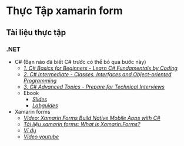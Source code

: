 # Thực Tập xamarin form
## Tài liệu thực tập
### .NET
- C# (Bạn nào đã biết C# trước có thể bỏ qua bước này)
  - [*1. C# Basics for Beginners - Learn C# Fundamentals by Coding*](https://drive.google.com/drive/folders/1B1abKG2_NGxfFNpW_3stgaM-DzhL4GtR?usp=sharing)
  - [*2. C# Intermediate - Classes, Interfaces and Object-oriented Programming*](https://drive.google.com/drive/folders/1gyJ8mhnYYswnjvstkj4EheaRpKmXvJN_?usp=sharing)
  - [*3. C# Advanced Topics - Prepare for Technical Interviews*](https://drive.google.com/drive/folders/17QDDS8Unii2_8Ez9LeGBBoT4YYX3AK7O?usp=sharing)
  - Ebook
    - [*Slides*](https://drive.google.com/drive/folders/1PVTJWsjdoDXGbMNHPX7WPdbyuxUwZCGG?usp=sharing)
    - [*Labguides*](https://drive.google.com/drive/folders/1x4Y27bPjT1m67QYW9wZa2wKT1Iz_UuT9?usp=sharing)
- Xamarin forms
  - [*Video: Xamarin Forms Build Native Mobile Apps with C#*](https://drive.google.com/drive/folders/17mMLgDIpPyMDGee0vEA5Wjpbdo-h1nof?usp=sharing)
  - [*Tài liệu xamarin forms: What is Xamarin.Forms?*](https://docs.microsoft.com/en-us/xamarin/get-started/what-is-xamarin-forms)
  - [*Ví dụ*](https://github.com/LyVanBong/B.Official.Training)
  - [*Video youtube*](https://www.youtube.com/channel/UC04R8Dv2-78db0t-J2PmkSA/featured)
